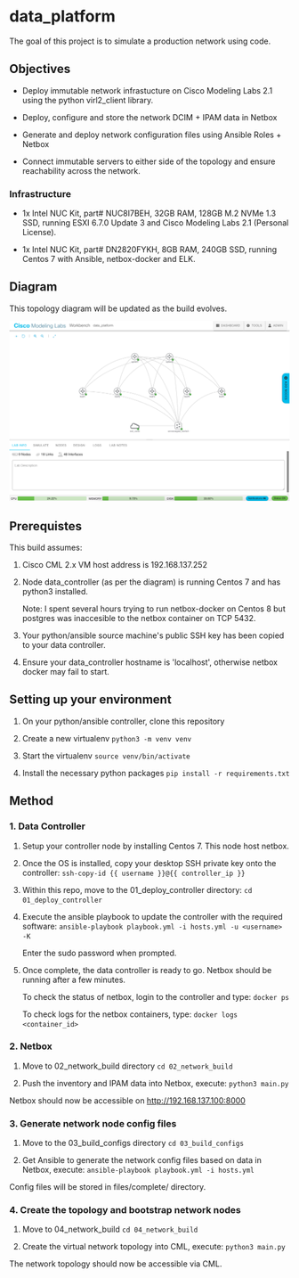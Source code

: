 # data_platform

The goal of this project is to simulate a production network using code.

## Objectives

*  Deploy immutable network infrastucture on Cisco Modeling Labs 2.1
   using the python virl2_client library. 

*  Deploy, configure and store the network DCIM + IPAM data in Netbox

*  Generate and deploy network configuration files using Ansible Roles + Netbox

*  Connect immutable servers to either side of the topology and ensure
   reachability across the network.

### Infrastructure

*  1x Intel NUC Kit, part# NUC8I7BEH, 32GB RAM, 128GB M.2 NVMe 1.3 SSD, running
   ESXI 6.7.0 Update 3 and Cisco Modeling Labs 2.1 (Personal License).

*  1x Intel NUC Kit, part# DN2820FYKH, 8GB RAM, 240GB SSD, running Centos 7
   with Ansible, netbox-docker and ELK.

## Diagram

This topology diagram will be updated as the build evolves.

![data_platform_diagram](lib/images/data_platform.png)

## Prerequistes

This build assumes:

1. Cisco CML 2.x VM host address is 192.168.137.252

2. Node data_controller (as per the diagram) is running Centos 7 and has 
   python3 installed. 

   Note: I spent several hours trying to run netbox-docker on Centos 8 but
   postgres was inaccesible to the netbox container on TCP 5432.

3. Your python/ansible source machine's public SSH key has been copied to
   your data controller.

4. Ensure your data_controller hostname is 'localhost', otherwise netbox
   docker may fail to start.

## Setting up your environment

1. On your python/ansible controller, clone this repository

2. Create a new virtualenv ```python3 -m venv venv```

3. Start the virtualenv ```source venv/bin/activate```

4. Install the necessary python packages ```pip install -r requirements.txt```

## Method

### 1. Data Controller

1. Setup your controller node by installing Centos 7. This node host netbox.

2. Once the OS is installed, copy your desktop SSH private key onto the
   controller:
   ```ssh-copy-id {{ username }}@{{ controller_ip }}```

3. Within this repo, move to the 01_deploy_controller directory:
   ```cd 01_deploy_controller```

4. Execute the ansible playbook to update the controller with the required
   software:
   ```ansible-playbook playbook.yml -i hosts.yml -u <username> -K```

   Enter the sudo password when prompted.

5. Once complete, the data controller is ready to go. Netbox should be running
   after a few minutes. 

   To check the status of netbox, login to the controller and type:
   ```docker ps```

   To check logs for the netbox containers, type:
   ```docker logs <container_id>```

### 2. Netbox

1. Move to 02_network_build directory
   ```cd 02_network_build```

2. Push the inventory and IPAM data into Netbox, execute:
   ```python3 main.py```

Netbox should now be accessible on http://192.168.137.100:8000

### 3. Generate network node config files

1. Move to the 03_build_configs directory
   ```cd 03_build_configs```

2. Get Ansible to generate the network config files based on data in Netbox,
   execute:
   ```ansible-playbook playbook.yml -i hosts.yml```

Config files will be stored in files/complete/ directory.

### 4. Create the topology and bootstrap network nodes

1. Move to 04_network_build
   ```cd 04_network_build```

2. Create the virtual network topology into CML, execute:
   ```python3 main.py```

The network topology should now be accessible via CML.
